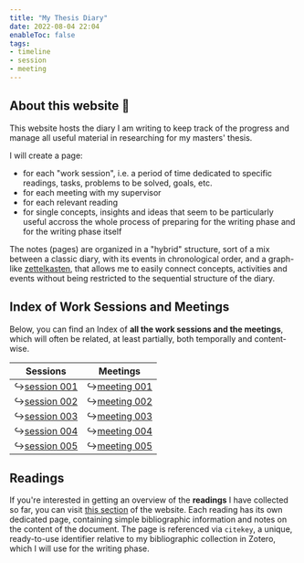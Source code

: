 ```yaml
---
title: "My Thesis Diary"
date: 2022-08-04 22:04
enableToc: false
tags:
- timeline
- session
- meeting
---
```

## About this website 📓

This website hosts the diary I am writing to keep track of the progress and manage all useful material in researching for my masters' thesis.

I will create a page:
* for each "work session", i.e. a period of time dedicated to specific readings, tasks, problems to be solved, goals, etc.
* for each meeting with my supervisor
* for each relevant reading
* for single concepts, insights and ideas that seem to be particularly useful accross the whole process of preparing for the writing phase and for the writing phase itself

The notes (pages) are organized in a "hybrid" structure, sort of a mix between a classic diary, with its events in chronological order, and a graph-like [zettelkasten](https://en.wikipedia.org/wiki/Zettelkasten), that allows me to easily connect concepts, activities and events without being restricted to the sequential structure of the diary.


## Index of Work Sessions and Meetings

Below, you can find an Index of **all the work sessions and the meetings**, which will often be related, at least partially, both temporally and content-wise. 


| **Sessions** | **Meetings** |
| ---------| ---------|
| ↪️[session 001](notes/sessions/session%20001.md) |↪️[meeting 001](notes/meetings/meeting%20001.md) |
| ↪️[session 002](notes/sessions/session%20002.md) |↪️[meeting 002](notes/meetings/meeting%20002.md) |
| ↪️[session 003](notes/sessions/session%20003.md) |↪️[meeting 003](notes/meetings/meeting%20003.md) |
| ↪️[session 004](notes/sessions/session%20004.md) |↪️[meeting 004](notes/meetings/meeting%20004.md) |
| ↪️[session 005](notes/sessions/session%20005.md) |↪️[meeting 005](notes/meetings/meeting%20005.md) |


## Readings

If you're interested in getting an overview of the **readings** I have collected so far, you can visit [this section](https://eliarizzetto.github.io/quartz/tags/reading) of the website. Each reading has its own dedicated page, containing simple bibliographic information and notes on the content of the document. The page is referenced via `citekey`, a unique, ready-to-use identifier relative to my bibliographic collection in Zotero, which I will use for the writing phase. 




